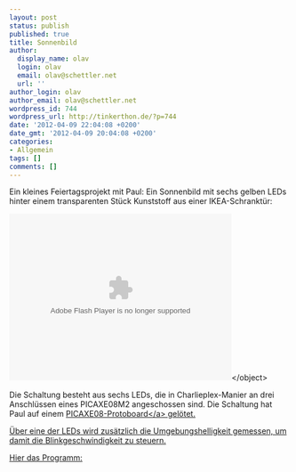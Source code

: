 ```yaml
---
layout: post
status: publish
published: true
title: Sonnenbild
author:
  display_name: olav
  login: olav
  email: olav@schettler.net
  url: ''
author_login: olav
author_email: olav@schettler.net
wordpress_id: 744
wordpress_url: http://tinkerthon.de/?p=744
date: '2012-04-09 22:04:08 +0200'
date_gmt: '2012-04-09 20:04:08 +0200'
categories:
- Allgemein
tags: []
comments: []
---
```

<p>Ein kleines Feiertagsprojekt mit Paul: Ein Sonnenbild mit sechs gelben LEDs hinter einem transparenten St&uuml;ck Kunststoff aus einer IKEA-Schrankt&uuml;r:</p>
<p><object width="400" height="300" classid="clsid:d27cdb6e-ae6d-11cf-96b8-444553540000" codebase="http:&#47;&#47;download.macromedia.com&#47;pub&#47;shockwave&#47;cabs&#47;flash&#47;swflash.cab#version=6,0,40,0"><param name="flashvars" value="intl_lang=en-us&amp;photo_secret=bb3d9d33a9&amp;photo_id=6915176704" &#47;><param name="allowFullScreen" value="true" &#47;><param name="src" value="http:&#47;&#47;www.flickr.com&#47;apps&#47;video&#47;stewart.swf?v=109786" &#47;><param name="allowfullscreen" value="true" &#47;><embed width="400" height="300" type="application&#47;x-shockwave-flash" src="http:&#47;&#47;www.flickr.com&#47;apps&#47;video&#47;stewart.swf?v=109786" flashvars="intl_lang=en-us&amp;photo_secret=bb3d9d33a9&amp;photo_id=6915176704" allowFullScreen="true" allowfullscreen="true" &#47;><&#47;object></p>
<p>Die Schaltung besteht aus sechs LEDs, die in Charlieplex-Manier an drei Anschl&uuml;ssen eines PICAXE08M2 angeschossen sind. Die Schaltung hat Paul auf einem <a href="http:&#47;&#47;www.picaxe.com&#47;Hardware&#47;Project-Boards&#47;PICAXE-08-Proto-Board&#47;">PICAXE08-Protoboard<&#47;a> gel&ouml;tet.</p>
<p>&Uuml;ber eine der LEDs wird zus&auml;tzlich die Umgebungshelligkeit gemessen, um damit die Blinkgeschwindigkeit zu steuern.</p>
<p>Hier das Programm:</p>
<p><script src="https:&#47;&#47;gist.github.com&#47;2346193.js?file=sun01.bas"><&#47;script></p>
